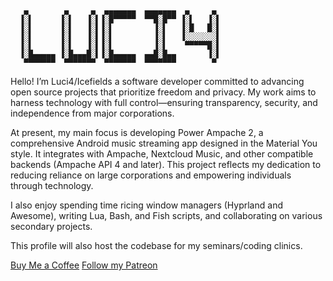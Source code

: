 ```
   ▄        ▄     ▄  ▄▄▄▄▄▄▄  ▄▄▄▄▄▄▄  ▄     ▄ 
  ▐░▌      ▐░▌   ▐░▌▐░█▀▀▀▀▀  ▀▀█░█▀▀ ▐░▌   ▐░▌
  ▐░▌      ▐░▌   ▐░▌▐░▌         ▐░▌   ▐░█   █░▌
  ▐░▌      ▐░▌   ▐░▌▐░▌         ▐░▌   ▐░░░░░░░▌
  ▐░▌      ▐░▌   ▐░▌▐░▌         ▐░▌    ▀▀▀▀▀█░▌
  ▐░█▄▄▄▄▄ ▐░█▄▄▄█░▌▐░█▄▄▄▄▄  ▄▄█░█▄▄       ▐░▌
   ▀▀▀▀▀▀▀  ▀▀▀▀▀▀▀  ▀▀▀▀▀▀▀  ▀▀▀▀▀▀▀        ▀ 
```
Hello! I’m Luci4/Icefields a software developer committed to advancing open source projects that prioritize freedom and privacy. My work aims to harness technology with full control—ensuring transparency, security, and independence from major corporations.

At present, my main focus is developing Power Ampache 2, a comprehensive Android music streaming app designed in the Material You style. It integrates with Ampache, Nextcloud Music, and other compatible backends (Ampache API 4 and later).
This project reflects my dedication to reducing reliance on large corporations and empowering individuals through technology. 

I also enjoy spending time ricing window managers (Hyprland and Awesome), writing Lua, Bash, and Fish scripts, and collaborating on various secondary projects.

This profile will also host the codebase for my seminars/coding clinics.

[Buy Me a Coffee](https://buymeacoffee.com/powerampache)
[Follow my Patreon](https://www.patreon.com/Icefields)
<!---
icefields/icefields is a ✨ special ✨ repository because its `README.md` (this file) appears on your GitHub profile.
You can click the Preview link to take a look at your changes.
--->
